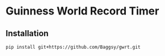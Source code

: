 # Guinness World Record Timer


## Installation

```bash
pip install git+https://github.com/Baggsy/gwrt.git
